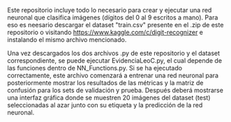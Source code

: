 Este repositorio incluye todo lo necesario para crear y ejecutar una red neuronal que clasifica imágenes (dígitos del 0 al 9 escritos a mano).
Para eso es neesario descargar el dataset "train.csv" presente en el .zip de este repositorio o visitando https://www.kaggle.com/c/digit-recognizer e instalando el mismo archivo mencionado.

Una vez descargados los dos archivos .py de este repositorio y el dataset correspondiente, se puede ejecutar EvidenciaLeoC.py, el cual depende de las funciones dentro de NN_Functions.py.
Si se ha ejecutado correctamente, este archivo comenzará a entrenar una red neuronal para posteriormente mostrar los resultados de las métricas y la matriz de confusión para los sets de validación y prueba.
Después deberá mostrarse una interfaz gráfica donde se muestren 20 imágenes del dataset (test) seleccionadas al azar junto con su etiqueta y la predicción de la red neuronal.
